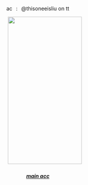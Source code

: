 <div id="header" align="center">

ac⠀:⠀@thisoneeisliu on tt

<div id="header" align="center">

ㅤㅤㅤ<img src=https://files.catbox.moe/f2mnu7.webp width="200" height="400">

<div id="header" align="center">

  
##### [main acc](https://github.com/5uguru)
